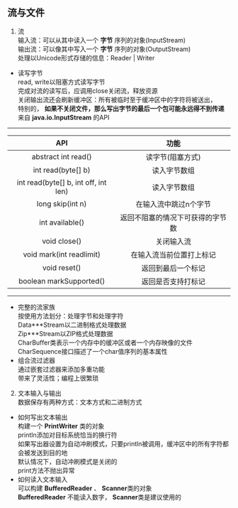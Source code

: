 流与文件
--------
1. 流  
输入流：可以从其中读入一个 **字节** 序列的对象(InputStream)  
输出流：可以像其中写入一个 **字节** 序列的对象(OutputStream)  
处理以Unicode形式存储的信息：Reader | Writer  

+ 读写字节  
read, write以阻塞方式读写字节  
完成对流的读写后，应调用close关闭流，释放资源  
关闭输出流还会刷新缓冲区：所有被临时至于缓冲区中的字符将被送出，  
特别的， **如果不关闭文件，那么写出字节的最后一个包可能永远得不到传递**  
来自 **java.io.InputStream** 的API
***
| API | 功能 |
| :----: | :----: |
| abstract int read() | 读字节(阻塞方式) |
| int read(byte[] b) | 读入字节数组 |
| int read(byte[] b, int off, int len) | 读入字节数组 |
| long skip(int n) | 在输入流中跳过n个字节 |
| int available() | 返回不阻塞的情况下可获得的字节数 |
| void close() | 关闭输入流 |
| void mark(int readlimit) | 在输入流当前位置打上标记 |
| void reset() | 返回到最后一个标记 |
|boolean markSupported() | 返回是否支持打标记 |
***

+ 完整的流家族  
按使用方法划分：处理字节和处理字符  
Data\*\*\*Stream以二进制格式处理数据  
Zip\*\*\*Stream以ZIP格式处理数据  
CharBuffer类表示一个内存中的缓冲区或者一个内存映像的文件  
CharSequence接口描述了一个char值序列的基本属性  
+ 组合流过滤器  
通过嵌套过滤器来添加多重功能  
带来了灵活性；编程上很繁琐  
2. 文本输入与输出  
数据保存有两种方式：文本方式和二进制方式  
+  如何写出文本输出  
构建一个 **PrintWriter** 类的对象  
println添加对目标系统恰当的换行符   
如果写出器设置为自动冲刷模式，只要println被调用，缓冲区中的所有字符都会被发送到目的地  
默认情况下，自动冲刷模式是关闭的  
print方法不抛出异常  
+ 如何读入文本输入  
可以构建 **BufferedReader** 、 **Scanner**类的对象  
**BufferedReader** 不能读入数字， **Scanner**类是建议使用的